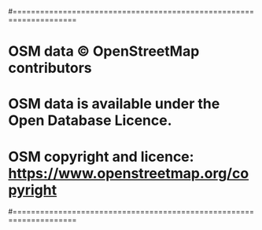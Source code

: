 #====================================================================
# OSM data © OpenStreetMap contributors
# OSM data is available under the Open Database Licence.
# OSM copyright and licence: https://www.openstreetmap.org/copyright
#====================================================================
